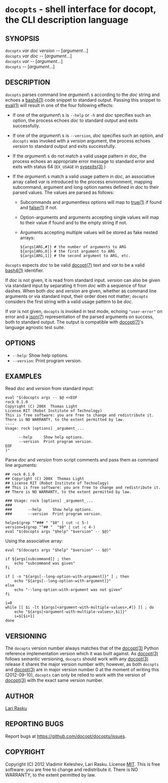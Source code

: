 # `docopts` - shell interface for docopt, the CLI description language

## SYNOPSIS

`docopts` _var_ _doc_ _version_ -- [_argument_...]  
`docopts` _var_ _doc_ -- [_argument_...]  
`docopts` _var_ -- [_argument_...]  
`docopts` -- [_argument_...]  

## DESCRIPTION

`docopts` parses command line _argument_\ s according to the _doc_ string and
echoes a [bash4(1)][] code snippet to standard output.  Passing this snippet to
[eval(1)][] will result in one of the four following effects:

- If one of the _argument_\ s is `--help` or `-h` and _doc_ specifies such
  an option, the process echoes _doc_ to standard output and exits successfully.
- If one of the _argument_\ s is `--version`, _doc_ specifies such an option,
  and `docopts` was invoked with a _version_ argument, the process echoes
  _version_ to standard output and exits successfully.
- If the _argument_\ s do not match a valid usage pattern in _doc_, the process
  echoes an appropriate error message to standard error and exits with status
  64 (`EX_USAGE` in [sysexits(3)][].)
- If the _argument_\ s match a valid usage pattern in _doc_, an associative
  array called _var_ is introduced to the process environment, mapping
  subcommand, argument and long option names defined in _doc_ to their
  parsed values.  The values are parsed as follows:
  
  - Subcommands and argumentless options will map to [true(1)][] if
    found and [false(1)][] if not.
  - Option-arguments and arguments accepting single values will map to
    their value if found and to the empty string if not.
  - Arguments accepting multiple values will be stored as fake nested arrays:
    
        ${args[ARG,#]} # the number of arguments to ARG
        ${args[ARG,0]} # the first argument to ARG
        ${args[ARG,1]} # the second argument to ARG, etc.

`docopts` expects _doc_ to be valid [docopt(7)][] text and _var_ to be a valid
[bash4(1)][] identifier.

If _doc_ is not given, it is read from standard input.  _version_ can also be
given via standard input by separating it from _doc_ with a sequence of four
dashes.  When both _doc_ and _version_ are given, whether as command line
arguments or via standard input, their order does not matter; `docopts`
considers the first string with a valid usage pattern to be _doc_.

If _var_ is not given, `docopts` is invoked in test mode, echoing
`"user-error"` on error and a [json(7)][] representation of the parsed
arguments on success, both to standard output.  The output is compatible
with [docopt(7)][]'s language agnostic test suite.

## OPTIONS

* `--help`:
  Show help options.
* `--version`:
  Print program version.

## EXAMPLES

Read _doc_ and _version_ from standard input:

    eval "$(docopts args -- $@ <<EOF
    rock 0.1.0
    Copyright (C) 200X  Thomas Light
    License RIT (Robot Institute of Technology)
    This is free software: you are free to change and redistribute it.
    There is NO WARRANTY, to the extent permitted by law.
    ----
    Usage: rock [options] _argument_...
    
          --help     Show help options.
          --version  Print program version.
    EOF
    )"

Parse _doc_ and _version_ from script comments and pass them as command line
arguments:

    ## rock 0.1.0
    ## Copyright (C) 200X  Thomas Light
    ## License RIT (Robot Institute of Technology)
    ## This is free software: you are free to change and redistribute it.
    ## There is NO WARRANTY, to the extent permitted by law.
    
    ### Usage: rock [options] _argument_...
    ### 
    ###       --help     Show help options.
    ###       --version  Print program version.
    
    help=$(grep "^### " "$0" | cut -c 5-)
    version=$(grep "^## "  "$0" | cut -c 4-)
    eval "$(docopts args "$help" "$version" -- $@)"

Using the associative array:

    eval "$(docopts args "$help" "$version" -- $@)"
    
    if ${args[subcommand]} ; then
        echo "subcommand was given"
    fi
    
    if [ -n "${args[--long-option-with-argument]}" ] ; then
        echo "${args[--long-option-with-argument]}"
    else
        echo "--long-option-with-argument was not given"
    fi
    
    i=0
    while [[ $i -lt ${args[<argument-with-multiple-values>,#]} ]] ; do
        echo "${args[<argument-with-multiple-values>,$i]}"
        i=$[$i+1]
    done

## VERSIONING

The `docopts` version number always matches that of the [docopt(3)][] Python
reference implementation version which it was built against.  As [docopt(3)][]
follows semantic versioning, `docopts` should work with any [docopt(3)][]
release it shares the major version number with; however, as both `docopts` and
[docopt(3)][] are in major version number 0 at the moment of writing this
(2012-09-10), `docopts` can only be relied to work with the version of
[docopt(3)][] with the exact same version number.

## AUTHOR

[Lari Rasku](mailto:raskug@lavabit.com)

## REPORTING BUGS

Report bugs at <https://github.com/docopt/docopts/issues>.

## COPYRIGHT

Copyright (C) 2012 Vladimir Keleshev, Lari Rasku.
License [MIT](http://opensource.org/licenses/MIT).
This is free software: you are free to change and redistribute it.
There is NO WARRANTY, to the extent permitted by law.

[bash4(1)]:    http://tldp.org/LDP/abs/html/bashver4.html
[docopt(3)]:   https://github.com/docopt/docopt
[docopt(7)]:   http://docopt.org
[json(7)]:     http://json.org
[sysexits(3)]: http://man.cx/sysexits
[eval(1)]:     http://man.cx/eval
[true(1)]:     http://man.cx/true
[false(1)]:    http://man.cx/false

